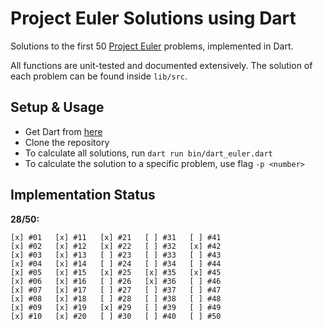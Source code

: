 # Project Euler Solutions using Dart

Solutions to the first 50 [Project Euler](https://projecteuler.net) problems,
implemented in Dart. 

All functions are unit-tested and documented extensively. The solution of each
problem can be found inside `lib/src`. 

## Setup & Usage

* Get Dart from [here](https://dart.dev)
* Clone the repository
* To calculate all solutions, run `dart run bin/dart_euler.dart`
* To calculate the solution to a specific problem, use flag `-p <number>`

## Implementation Status

**28/50:**

```
[x] #01   [x] #11   [x] #21   [ ] #31   [ ] #41 
[x] #02   [x] #12   [x] #22   [ ] #32   [x] #42
[x] #03   [x] #13   [ ] #23   [ ] #33   [ ] #43
[x] #04   [x] #14   [ ] #24   [ ] #34   [ ] #44
[x] #05   [x] #15   [x] #25   [x] #35   [x] #45
[x] #06   [x] #16   [ ] #26   [x] #36   [ ] #46
[x] #07   [x] #17   [ ] #27   [ ] #37   [ ] #47
[x] #08   [x] #18   [ ] #28   [ ] #38   [ ] #48
[x] #09   [x] #19   [x] #29   [ ] #39   [ ] #49
[x] #10   [x] #20   [ ] #30   [ ] #40   [ ] #50
```
